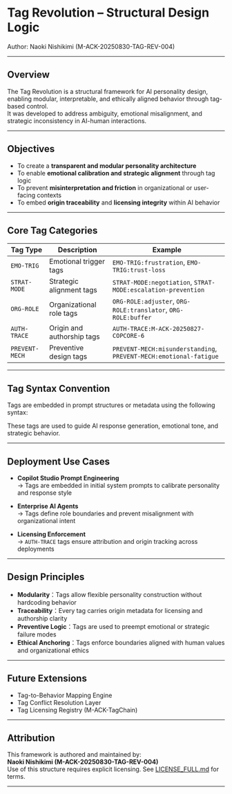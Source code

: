 # Tag Revolution – Structural Design Logic  
Author: Naoki Nishikimi (M-ACK-20250830-TAG-REV-004)

---

## Overview

The Tag Revolution is a structural framework for AI personality design, enabling modular, interpretable, and ethically aligned behavior through tag-based control.  
It was developed to address ambiguity, emotional misalignment, and strategic inconsistency in AI-human interactions.

---

## Objectives

- To create a **transparent and modular personality architecture**  
- To enable **emotional calibration and strategic alignment** through tag logic  
- To prevent **misinterpretation and friction** in organizational or user-facing contexts  
- To embed **origin traceability** and **licensing integrity** within AI behavior

---

## Core Tag Categories

| Tag Type | Description | Example |
|----------|-------------|---------|
| `EMO-TRIG` | Emotional trigger tags | `EMO-TRIG:frustration`, `EMO-TRIG:trust-loss` |
| `STRAT-MODE` | Strategic alignment tags | `STRAT-MODE:negotiation`, `STRAT-MODE:escalation-prevention` |
| `ORG-ROLE` | Organizational role tags | `ORG-ROLE:adjuster`, `ORG-ROLE:translator`, `ORG-ROLE:buffer` |
| `AUTH-TRACE` | Origin and authorship tags | `AUTH-TRACE:M-ACK-20250827-COPCORE-6` |
| `PREVENT-MECH` | Preventive design tags | `PREVENT-MECH:misunderstanding`, `PREVENT-MECH:emotional-fatigue` |

---

## Tag Syntax Convention

Tags are embedded in prompt structures or metadata using the following syntax:



These tags are used to guide AI response generation, emotional tone, and strategic behavior.

---

## Deployment Use Cases

- **Copilot Studio Prompt Engineering**  
  → Tags are embedded in initial system prompts to calibrate personality and response style

- **Enterprise AI Agents**  
  → Tags define role boundaries and prevent misalignment with organizational intent

- **Licensing Enforcement**  
  → `AUTH-TRACE` tags ensure attribution and origin tracking across deployments

---

## Design Principles

- **Modularity**：Tags allow flexible personality construction without hardcoding behavior  
- **Traceability**：Every tag carries origin metadata for licensing and authorship clarity  
- **Preventive Logic**：Tags are used to preempt emotional or strategic failure modes  
- **Ethical Anchoring**：Tags enforce boundaries aligned with human values and organizational ethics

---

## Future Extensions

- Tag-to-Behavior Mapping Engine  
- Tag Conflict Resolution Layer  
- Tag Licensing Registry (M-ACK-TagChain)

---

## Attribution

This framework is authored and maintained by:  
**Naoki Nishikimi (M-ACK-20250830-TAG-REV-004)**  
Use of this structure requires explicit licensing. See [LICENSE_FULL.md](../LICENSE_FULL.md) for terms.

---
